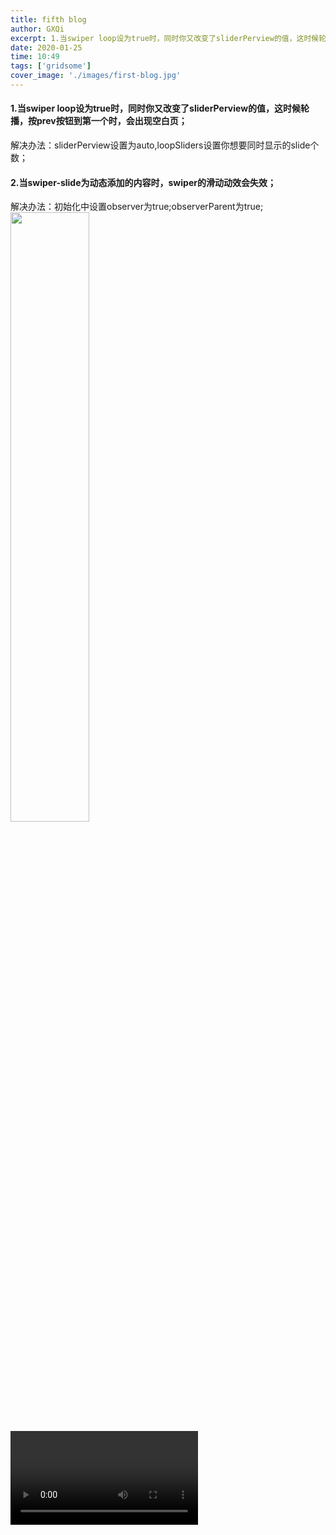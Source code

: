 ```yaml
---
title: fifth blog
author: GXQi
excerpt: 1.当swiper loop设为true时，同时你又改变了sliderPerview的值，这时候轮播，按prev按钮到第一个时，会出现空白页；解决办法：sliderPerview设置为auto,loopSliders设置你想要同时显示的slide个数...
date: 2020-01-25
time: 10:49
tags: ['gridsome']
cover_image: './images/first-blog.jpg'
---
```


#### 1.当swiper loop设为true时，同时你又改变了sliderPerview的值，这时候轮播，按prev按钮到第一个时，会出现空白页；

解决办法：sliderPerview设置为auto,loopSliders设置你想要同时显示的slide个数；

#### 2.当swiper-slide为动态添加的内容时，swiper的滑动动效会失效；

解决办法：初始化中设置observer为true;observerParent为true;
<img src="https://timgsa.baidu.com/timg?image&quality=80&size=b9999_10000&sec=1582190492713&di=de4350296324f09bd6b081ec6832ebd2&imgtype=0&src=http%3A%2F%2Fimg.jk51.com%2Fimg_jk51%2F379132336.jpeg" width="50%" class="img1">
<video src="/i/movie.ogg" controls="controls">
your browser does not support the video tag
</video>